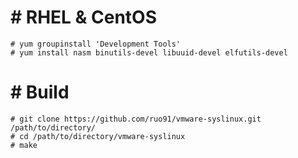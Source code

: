# # RHEL & CentOS
```
# yum groupinstall 'Development Tools'
# yum install nasm binutils-devel libuuid-devel elfutils-devel
```
# # Build
```
# git clone https://github.com/ruo91/vmware-syslinux.git /path/to/directory/
# cd /path/to/directory/vmware-syslinux
# make
```
